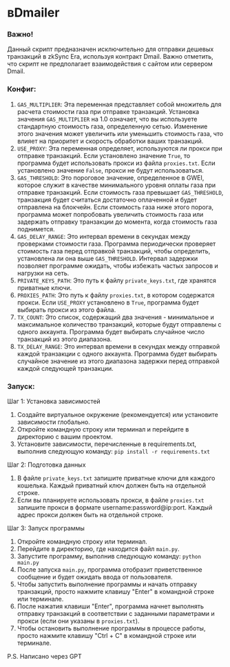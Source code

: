 # вDmailer

### Важно!

Данный скрипт предназначен исключительно для отправки дешевых транзакций в zkSync Era, используя контракт Dmail. Важно отметить, что скрипт не предполагает взаимодействия с сайтом или сервером Dmail.

### Конфиг:

1. `GAS_MULTIPLIER`: Эта переменная представляет собой множитель для расчета стоимости газа при отправке транзакций. Установка значения `GAS_MULTIPLIER` на 1.0 означает, что вы используете стандартную стоимость газа, определенную сетью. Изменение этого значения может увеличить или уменьшить стоимость газа, что влияет на приоритет и скорость обработки ваших транзакций.
2. `USE_PROXY`: Эта переменная определяет, используются ли прокси при отправке транзакций. Если установлено значение `True`, то программа будет использовать прокси из файла `proxies.txt`. Если установлено значение `False`, прокси не будут использоваться.
3. `GAS_THRESHOLD`: Это пороговое значение, определенное в GWEI, которое служит в качестве минимального уровня оплаты газа при отправке транзакций. Если стоимость газа превышает `GAS_THRESHOLD`, транзакция будет считаться достаточно оплаченной и будет отправлена на блокчейн. Если стоимость газа ниже этого порога, программа может попробовать увеличить стоимость газа или задержать отправку транзакции до момента, когда стоимость газа поднимется.
4. `GAS_DELAY_RANGE`: Это интервал времени в секундах между проверками стоимости газа. Программа периодически проверяет стоимость газа перед отправкой транзакций, чтобы определить, установлена ли она выше `GAS_THRESHOLD`. Интервал задержки позволяет программе ожидать, чтобы избежать частых запросов и нагрузки на сеть.
5. `PRIVATE_KEYS_PATH`: Это путь к файлу `private_keys.txt`, где хранятся приватные ключи.
6. `PROXIES_PATH`: Это путь к файлу `proxies.txt`, в котором содержатся прокси. Если `USE_PROXY` установлено в `True`, программа будет выбирать прокси из этого файла.
7. `TX_COUNT`: Это список, содержащий два значения - минимальное и максимальное количество транзакций, которые будут отправлены с одного аккаунта. Программа будет выбирать случайное число транзакций из этого диапазона.
8. `TX_DELAY_RANGE`: Это интервал времени в секундах между отправкой каждой транзакции с одного аккаунта. Программа будет выбирать случайное значение из этого диапазона задержки перед отправкой каждой следующей транзакции.

### Запуск:

Шаг 1: Установка зависимостей

1. Создайте виртуальное окружение (рекомендуется) или установите зависимости глобально.
2. Откройте командную строку или терминал и перейдите в директорию с вашим проектом.
3. Установите зависимости, перечисленные в requirements.txt, выполнив следующую команду: `pip install -r requirements.txt`

Шаг 2: Подготовка данных

1. В файле `private_keys.txt` запишите приватные ключи для каждого кошелька. Каждый приватный ключ должен быть на отдельной строке.
2. Если вы планируете использовать прокси, в файле `proxies.txt` запишите прокси в формате username:password@ip:port. Каждый адрес прокси должен быть на отдельной строке.

Шаг 3: Запуск программы

1. Откройте командную строку или терминал.
2. Перейдите в директорию, где находится файл `main.py`.
3. Запустите программу, выполнив следующую команду: `python main.py`
4. После запуска `main.py`, программа отобразит приветственное сообщение и будет ожидать ввода от пользователя.
5. Чтобы запустить выполнение программы и начать отправку транзакций, просто нажмите клавишу "Enter" в командной строке или терминале.
6. После нажатия клавиши "Enter", программа начнет выполнять отправку транзакций в соответствии с заданными параметрами и прокси (если они указаны в `proxies.txt`).
7. Чтобы остановить выполнение программы в процессе работы, просто нажмите клавишу "Ctrl + C" в командной строке или терминале.

P.S. Написано через GPT

